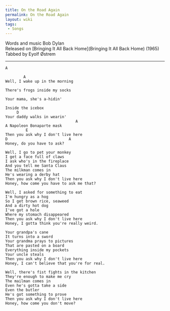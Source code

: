```yaml
---
title: On the Road Again
permalink: On the Road Again
layout: wiki
tags:
 - Songs
---
```


Words and music Bob Dylan  
Released on [Bringing It All Back
Home](Bringing It All Back Home) (1965)  
Tabbed by Eyolf Østrem

* * * * *

    A

            A
    Well, I wake up in the morning

    There's frogs inside my socks

    Your mama, she's a-hidin'

    Inside the icebox
         D
    Your daddy walks in wearin'
                                   A
    A Napoleon Bonaparte mask
             E
    Then you ask why I don't live here
    D                           A
    Honey, do you have to ask?

    Well, I go to pet your monkey
    I get a face full of claws
    I ask who's in the fireplace
    And you tell me Santa Claus
    The milkman comes in
    He's wearing a derby hat
    Then you ask why I don't live here
    Honey, how come you have to ask me that?

    Well, I asked for something to eat
    I'm hungry as a hog
    So I get brown rice, seaweed
    And a dirty hot dog
    I've got a hole
    Where my stomach disappeared
    Then you ask why I don't live here
    Honey, I gotta think you're really weird.

    Your grandpa's cane
    It turns into a sword
    Your grandma prays to pictures
    That are pasted on a board
    Everything inside my pockets
    Your uncle steals
    Then you ask why I don't live here
    Honey, I can't believe that you're for real.

    Well, there's fist fights in the kitchen
    They're enough to make me cry
    The mailman comes in
    Even he's gotta take a side
    Even the butler
    He's got something to prove
    Then you ask why I don't live here
    Honey, how come you don't move?
